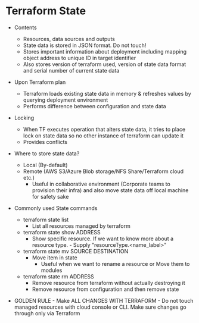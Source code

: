 # Terraform State
- Contents
    - Resources, data sources and outputs
    - State data is stored in JSON format. Do not touch!
    - Stores important information about deployment including mapping object address to unique ID in target identifier
    - Also stores version of terraform used, version of state data format and serial number of current state data

- Upon Terraform plan
    - Terraform loads existing state data in memory & refreshes values by querying deployment environment
    - Performs difference between configuration and state data

- Locking
    - When TF executes operation that alters state data, it tries to place lock on state data so no other instance of terraform can update it
    - Provides conflicts

- Where to store state data?
    - Local (By-default)
    - Remote (AWS S3/Azure Blob storage/NFS Share/Terraform cloud etc.)
        - Useful in collaborative environment (Corporate teams to provision their infra) and also move state data off local machine for safety sake

- Commonly used State commands
    - terraform state list
        - List all resources managed by terraform
    - terraform state show ADDRESS
        - Show specific resource. If we want to know more about a resource type. - Supply "resourceType.<name_label>"
    - terraform state mv SOURCE DESTINATION
        - Move item in state
            - Useful when we want to rename a resource or Move them to modules
    - terraform state rm ADDRESS
        - Remove resource from terraform without actually destroying it
        - Remove resource from configuration and then remove state
    
- GOLDEN RULE - Make ALL CHANGES WITH TERRAFORM - Do not touch managed resources with cloud console or CLI. Make sure changes go through only via Terraform